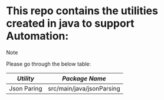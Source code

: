 # This repo contains the utilities created in java to support Automation:
> [!NOTE]
> Please go through the below table:

| **_Utility_** |    **_Package Name_**     |
|---------------|:-------------------------:|
| Json Paring   | src/main/java/jsonParsing | 


